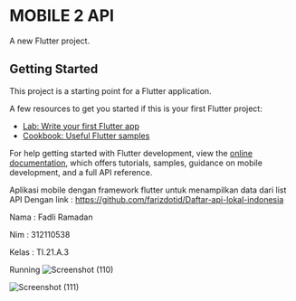 # MOBILE 2 API 

A new Flutter project.

## Getting Started

This project is a starting point for a Flutter application.

A few resources to get you started if this is your first Flutter project:

- [Lab: Write your first Flutter app](https://docs.flutter.dev/get-started/codelab)
- [Cookbook: Useful Flutter samples](https://docs.flutter.dev/cookbook)

For help getting started with Flutter development, view the
[online documentation](https://docs.flutter.dev/), which offers tutorials,
samples, guidance on mobile development, and a full API reference.




Aplikasi mobile dengan framework flutter untuk menampilkan data dari list API
Dengan link : https://github.com/farizdotid/Daftar-api-lokal-indonesia


Nama : Fadli Ramadan 


Nim : 312110538


Kelas : TI.21.A.3



Running
![Screenshot (110)](https://github.com/Freganovic/Aplikasi-mobile-API/assets/69451514/d738b768-ecfd-46db-aa3a-a88e4fddc5ce)


![Screenshot (111)](https://github.com/Freganovic/Aplikasi-mobile-API/assets/69451514/5db6c416-3159-4cbf-8ee7-ca8bf3cca7a2)






